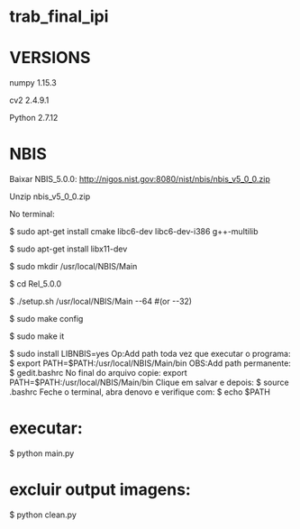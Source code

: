 # trab_final_ipi

# VERSIONS
numpy 1.15.3

cv2 2.4.9.1

Python 2.7.12

# NBIS

Baixar NBIS_5.0.0: http://nigos.nist.gov:8080/nist/nbis/nbis_v5_0_0.zip

Unzip nbis_v5_0_0.zip

No terminal:

$ sudo apt-get install cmake libc6-dev libc6-dev-i386 g++-multilib

$ sudo apt-get install libx11-dev

$ sudo mkdir /usr/local/NBIS/Main

$ cd Rel_5.0.0

$ ./setup.sh /usr/local/NBIS/Main --64 #(or --32)

$ sudo make config

$ sudo make it

$ sudo install LIBNBIS=yes
	Op:Add path toda vez que executar o programa:
		$ export PATH=$PATH:/usr/local/NBIS/Main/bin
	OBS:Add path permanente:
		$ gedit.bashrc
		No final do arquivo copie:
		export PATH=$PATH:/usr/local/NBIS/Main/bin
		Clique em salvar e depois:
		$ source .bashrc
		Feche o terminal, abra denovo e verifique com:
		$ echo $PATH

# executar:
$ python main.py

# excluir output imagens:
$ python clean.py
 
